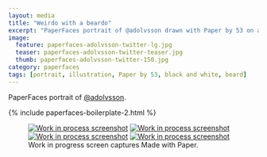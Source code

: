 ```yaml
---
layout: media
title: "Weirdo with a beardo"
excerpt: "PaperFaces portrait of @adolvsson drawn with Paper by 53 on an iPad."
image: 
  feature: paperfaces-adolvsson-twitter-lg.jpg
  teaser: paperfaces-adolvsson-twitter-teaser.jpg
  thumb: paperfaces-adolvsson-twitter-150.jpg
category: paperfaces
tags: [portrait, illustration, Paper by 53, black and white, beard]
---
```


PaperFaces portrait of [@adolvsson](http://twitter.com/adolvsson).

{% include paperfaces-boilerplate-2.html %}

<figure class="third">
  <a href="{{ site.url }}/images/paperfaces-adolvsson-process-1-lg.jpg"><img src="{{ site.url }}/images/paperfaces-adolvsson-process-1-600.jpg" alt="Work in process screenshot"></a>
  <a href="{{ site.url }}/images/paperfaces-adolvsson-process-2-lg.jpg"><img src="{{ site.url }}/images/paperfaces-adolvsson-process-2-600.jpg" alt="Work in process screenshot"></a>
  <a href="{{ site.url }}/images/paperfaces-adolvsson-process-3-lg.jpg"><img src="{{ site.url }}/images/paperfaces-adolvsson-process-3-600.jpg" alt="Work in process screenshot"></a>
  <a href="{{ site.url }}/images/paperfaces-adolvsson-process-4-lg.jpg"><img src="{{ site.url }}/images/paperfaces-adolvsson-process-4-600.jpg" alt="Work in process screenshot"></a>
  <figcaption>Work in progress screen captures Made with Paper.</figcaption>
</figure>